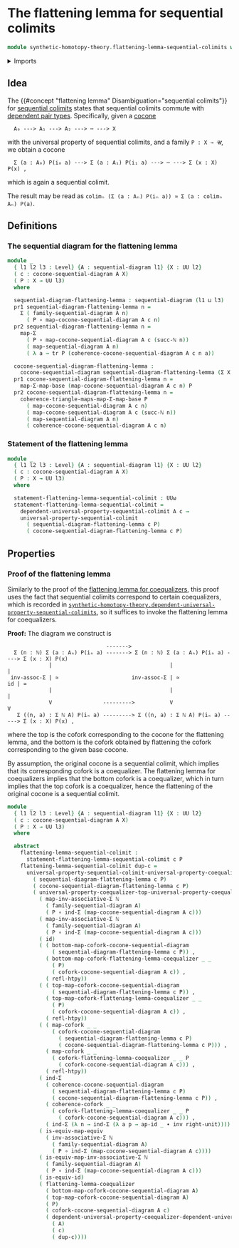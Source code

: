 # The flattening lemma for sequential colimits

```agda
module synthetic-homotopy-theory.flattening-lemma-sequential-colimits where
```

<details><summary>Imports</summary>

```agda
open import elementary-number-theory.natural-numbers

open import foundation.action-on-identifications-functions
open import foundation.dependent-pair-types
open import foundation.equivalences
open import foundation.function-types
open import foundation.functoriality-dependent-pair-types
open import foundation.homotopies
open import foundation.identity-types
open import foundation.transport-along-identifications
open import foundation.type-arithmetic-dependent-pair-types
open import foundation.universe-levels

open import synthetic-homotopy-theory.cocones-under-sequential-diagrams
open import synthetic-homotopy-theory.coforks
open import synthetic-homotopy-theory.dependent-universal-property-sequential-colimits
open import synthetic-homotopy-theory.flattening-lemma-coequalizers
open import synthetic-homotopy-theory.sequential-diagrams
open import synthetic-homotopy-theory.universal-property-coequalizers
open import synthetic-homotopy-theory.universal-property-sequential-colimits
```

</details>

## Idea

The {{#concept "flattening lemma" Disambiguation="sequential colimits"}} for
[sequential colimits](synthetic-homotopy-theory.universal-property-sequential-colimits.md)
states that sequential colimits commute with
[dependent pair types](foundation.dependent-pair-types.md). Specifically, given
a [cocone](synthetic-homotopy-theory.cocones-under-sequential-diagrams.md)

```text
  A₀ ---> A₁ ---> A₂ ---> ⋯ ---> X
```

with the universal property of sequential colimits, and a family `P : X → 𝓤`, we
obtain a cocone

```text
  Σ (a : A₀) P(i₀ a) ---> Σ (a : A₁) P(i₁ a) ---> ⋯ ---> Σ (x : X) P(x) ,
```

which is again a sequential colimit.

The result may be read as
`colimₙ (Σ (a : Aₙ) P(iₙ a)) ≃ Σ (a : colimₙ Aₙ) P(a)`.

## Definitions

### The sequential diagram for the flattening lemma

```agda
module _
  { l1 l2 l3 : Level} {A : sequential-diagram l1} {X : UU l2}
  ( c : cocone-sequential-diagram A X)
  ( P : X → UU l3)
  where

  sequential-diagram-flattening-lemma : sequential-diagram (l1 ⊔ l3)
  pr1 sequential-diagram-flattening-lemma n =
    Σ ( family-sequential-diagram A n)
      ( P ∘ map-cocone-sequential-diagram A c n)
  pr2 sequential-diagram-flattening-lemma n =
    map-Σ
      ( P ∘ map-cocone-sequential-diagram A c (succ-ℕ n))
      ( map-sequential-diagram A n)
      ( λ a → tr P (coherence-cocone-sequential-diagram A c n a))

  cocone-sequential-diagram-flattening-lemma :
    cocone-sequential-diagram sequential-diagram-flattening-lemma (Σ X P)
  pr1 cocone-sequential-diagram-flattening-lemma n =
    map-Σ-map-base (map-cocone-sequential-diagram A c n) P
  pr2 cocone-sequential-diagram-flattening-lemma n =
    coherence-triangle-maps-map-Σ-map-base P
      ( map-cocone-sequential-diagram A c n)
      ( map-cocone-sequential-diagram A c (succ-ℕ n))
      ( map-sequential-diagram A n)
      ( coherence-cocone-sequential-diagram A c n)
```

### Statement of the flattening lemma

```agda
module _
  { l1 l2 l3 : Level} {A : sequential-diagram l1} {X : UU l2}
  ( c : cocone-sequential-diagram A X)
  ( P : X → UU l3)
  where

  statement-flattening-lemma-sequential-colimit : UUω
  statement-flattening-lemma-sequential-colimit =
    dependent-universal-property-sequential-colimit A c →
    universal-property-sequential-colimit
      ( sequential-diagram-flattening-lemma c P)
      ( cocone-sequential-diagram-flattening-lemma c P)
```

## Properties

### Proof of the flattening lemma

Similarly to the proof of the
[flattening lemma for coequalizers](synthetic-homotopy-theory.flattening-lemma-coequalizers.md),
this proof uses the fact that sequential colimits correspond to certain
coequalizers, which is recorded in
[`synthetic-homotopy-theory.dependent-universal-property-sequential-colimits`](synthetic-homotopy-theory.dependent-universal-property-sequential-colimits.md),
so it suffices to invoke the flattening lemma for coequalizers.

**Proof:** The diagram we construct is

```text
                               ------->
  Σ (n : ℕ) Σ (a : Aₙ) P(iₙ a) -------> Σ (n : ℕ) Σ (a : Aₙ) P(iₙ a) ----> Σ (x : X) P(x)
             |                                     |                            |
 inv-assoc-Σ | ≃                       inv-assoc-Σ | ≃                       id | ≃
             |                                     |                            |
             V                --------->           V                            V
   Σ ((n, a) : Σ ℕ A) P(iₙ a) ---------> Σ ((n, a) : Σ ℕ A) P(iₙ a) -----> Σ (x : X) P(x) ,
```

where the top is the cofork corresponding to the cocone for the flattening
lemma, and the bottom is the cofork obtained by flattening the cofork
corresponding to the given base cocone.

By assumption, the original cocone is a sequential colimit, which implies that
its corresponding cofork is a coequalizer. The flattening lemma for coequalizers
implies that the bottom cofork is a coequalizer, which in turn implies that the
top cofork is a coequalizer, hence the flattening of the original cocone is a
sequential colimit.

```agda
module _
  { l1 l2 l3 : Level} {A : sequential-diagram l1} {X : UU l2}
  ( c : cocone-sequential-diagram A X)
  ( P : X → UU l3)
  where

  abstract
    flattening-lemma-sequential-colimit :
      statement-flattening-lemma-sequential-colimit c P
    flattening-lemma-sequential-colimit dup-c =
      universal-property-sequential-colimit-universal-property-coequalizer
        ( sequential-diagram-flattening-lemma c P)
        ( cocone-sequential-diagram-flattening-lemma c P)
        ( universal-property-coequalizer-top-universal-property-coequalizer-bottom-hom-arrow-is-equiv
          ( map-inv-associative-Σ ℕ
            ( family-sequential-diagram A)
            ( P ∘ ind-Σ (map-cocone-sequential-diagram A c)))
          ( map-inv-associative-Σ ℕ
            ( family-sequential-diagram A)
            ( P ∘ ind-Σ (map-cocone-sequential-diagram A c)))
          ( id)
          ( ( bottom-map-cofork-cocone-sequential-diagram
              ( sequential-diagram-flattening-lemma c P)) ,
            ( bottom-map-cofork-flattening-lemma-coequalizer _ _
              ( P)
              ( cofork-cocone-sequential-diagram A c)) ,
            ( refl-htpy))
          ( ( top-map-cofork-cocone-sequential-diagram
              ( sequential-diagram-flattening-lemma c P)) ,
            ( top-map-cofork-flattening-lemma-coequalizer _ _
              ( P)
              ( cofork-cocone-sequential-diagram A c)) ,
            ( refl-htpy))
          ( ( map-cofork _ _
              ( cofork-cocone-sequential-diagram
                ( sequential-diagram-flattening-lemma c P)
                ( cocone-sequential-diagram-flattening-lemma c P))) ,
            ( map-cofork _ _
              ( cofork-flattening-lemma-coequalizer _ _ P
                ( cofork-cocone-sequential-diagram A c))) ,
            ( refl-htpy))
          ( ind-Σ
            ( coherence-cocone-sequential-diagram
              ( sequential-diagram-flattening-lemma c P)
              ( cocone-sequential-diagram-flattening-lemma c P)) ,
            ( coherence-cofork _ _
              ( cofork-flattening-lemma-coequalizer _ _ P
                ( cofork-cocone-sequential-diagram A c))) ,
            ( ind-Σ (λ n → ind-Σ (λ a p → ap-id _ ∙ inv right-unit))))
          ( is-equiv-map-equiv
            ( inv-associative-Σ ℕ
              ( family-sequential-diagram A)
              ( P ∘ ind-Σ (map-cocone-sequential-diagram A c))))
          ( is-equiv-map-inv-associative-Σ ℕ
            ( family-sequential-diagram A)
            ( P ∘ ind-Σ (map-cocone-sequential-diagram A c)))
          ( is-equiv-id)
          ( flattening-lemma-coequalizer
            ( bottom-map-cofork-cocone-sequential-diagram A)
            ( top-map-cofork-cocone-sequential-diagram A)
            ( P)
            ( cofork-cocone-sequential-diagram A c)
            ( dependent-universal-property-coequalizer-dependent-universal-property-sequential-colimit
              ( A)
              ( c)
              ( dup-c))))
```
